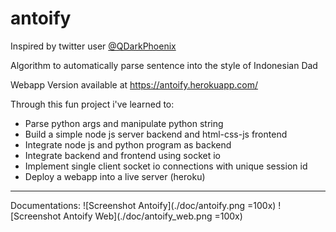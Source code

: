 # antoify

Inspired by twitter user <a href="https://twitter.com/qdarkphoenix?lang=en">@QDarkPhoenix</a>

Algorithm to automatically parse sentence into the style of Indonesian Dad <br>

Webapp Version available at https://antoify.herokuapp.com/ 

Through this fun project i've learned to:
- Parse python args and manipulate python string
- Build a simple node js server backend and html-css-js frontend
- Integrate node js and python program as backend
- Integrate backend and frontend using socket io
- Implement single client socket io connections with unique session id
- Deploy a webapp into a live server (heroku)

---
Documentations:
![Screenshot Antoify](./doc/antoify.png =100x)
![Screenshot Antoify Web](./doc/antoify_web.png =100x)
